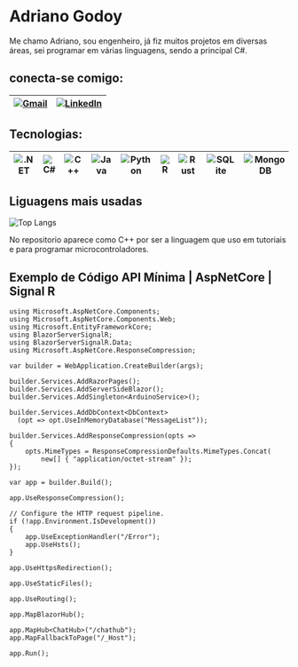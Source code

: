 # Adriano Godoy

Me chamo Adriano, sou engenheiro, já fiz muitos projetos em diversas áreas, sei programar em várias linguagens, sendo a principal C#. 

## conecta-se comigo:
[![Gmail](https://img.shields.io/badge/Gmail-660066?style=for-the-badge&logo=gmail&logoColor=black)](mailto:adriano.godoy@gmail.com) | [![LinkedIn](https://img.shields.io/badge/LinkedIn-660066?style=for-the-badge&logo=linkedin&logoColor=black)](https://www.linkedin.com/in/adriano-lopes-godoy-84246051/) 
:--------: | :------: 

 ## Tecnologias: 

![.NET](https://img.shields.io/badge/.NET-5C2D91?style=for-the-badge&logo=.net&logoColor=white) | ![C#](https://img.shields.io/badge/C%23-239120?style=for-the-badge&logo=c-sharp&logoColor=white)| ![C++](https://img.shields.io/badge/C%2B%2B-00599C?style=for-the-badge&logo=c%2B%2B&logoColor=white) | ![Java](https://img.shields.io/badge/Java-660066?style=for-the-badge&logo=java) | ![Python](https://img.shields.io/badge/python-3670A0?style=for-the-badge&logo=python&logoColor=ffdd54) | ![R](https://img.shields.io/badge/R-276DC3?style=for-the-badge&logo=r&logoColor=white) | ![Rust](https://img.shields.io/badge/rust-%23000000.svg?style=for-the-badge&logo=rust&logoColor=white) | ![SQLite](https://img.shields.io/badge/SQLite-000?style=for-the-badge&logo=sqlite&logoColor=07405E) | ![MongoDB](https://img.shields.io/badge/MongoDB-%234ea94b.svg?style=for-the-badge&logo=mongodb&logoColor=white)
:--------: | :------: | :-------: | :-------: | :-------: | :-------: | :-------: | :-------: | :-------: | 

## Liguagens mais usadas

![Top Langs](https://github-readme-stats-git-masterrstaa-rickstaa.vercel.app/api/top-langs/?username=led-21&bg_color=000&border_color=30A3DC&title_color=E94D5F&text_color=FFF)

No repositorio aparece como C++ por ser a linguagem que uso em tutoriais e para programar microcontroladores.

## Exemplo de Código API Mínima | AspNetCore | Signal R 
```
using Microsoft.AspNetCore.Components;
using Microsoft.AspNetCore.Components.Web;
using Microsoft.EntityFrameworkCore;
using BlazorServerSignalR;
using BlazorServerSignalR.Data;
using Microsoft.AspNetCore.ResponseCompression;

var builder = WebApplication.CreateBuilder(args);

builder.Services.AddRazorPages();
builder.Services.AddServerSideBlazor();
builder.Services.AddSingleton<ArduinoService>();

builder.Services.AddDbContext<DbContext>
  (opt => opt.UseInMemoryDatabase("MessageList"));

builder.Services.AddResponseCompression(opts =>
{
    opts.MimeTypes = ResponseCompressionDefaults.MimeTypes.Concat(
        new[] { "application/octet-stream" });
});

var app = builder.Build();

app.UseResponseCompression();

// Configure the HTTP request pipeline.
if (!app.Environment.IsDevelopment())
{
    app.UseExceptionHandler("/Error");
    app.UseHsts();
}

app.UseHttpsRedirection();

app.UseStaticFiles();

app.UseRouting();

app.MapBlazorHub();

app.MapHub<ChatHub>("/chathub");
app.MapFallbackToPage("/_Host");

app.Run();
```